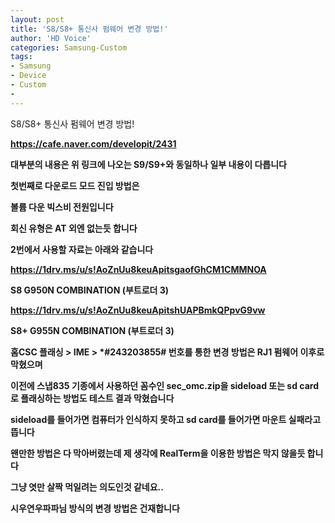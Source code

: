 ```yaml
---
layout: post
title: 'S8/S8+ 통신사 펌웨어 변경 방법!'
author: 'HD Voice'
categories: Samsung-Custom
tags:
- Samsung
- Device
- Custom
-
---
```



<script> location.href='https://cafe.naver.com/develoid/834407' ; </script>

<p>S8/S8+ 통신사 펌웨어 변경 방법!</p><p><b></p><p><a href="https://cafe.naver.com/developit/2431">https://cafe.naver.com/developit/2431</a></p><p><b></p><p>대부분의 내용은 위 링크에 나오는 S9/S9+와 동일하나 일부 내용이 다릅니다</p><p><b></p><p>첫번째로 다운로드 모드 진입 방법은</p><p>볼륨 다운 빅스비 전원입니다</p><p><b></p><p>회신 유형은 AT 외엔 없는듯 합니다</p><p><b></p><p>2번에서 사용할 자료는 아래와 같습니다</p><p><b></p><p><a href="https://1drv.ms/u/s!AoZnUu8keuApitsgaofGhCM1CMMNOA">https://1drv.ms/u/s!AoZnUu8keuApitsgaofGhCM1CMMNOA</a></p><p>S8 G950N COMBINATION (부트로더 3)</p><p><b></p><p><a href="https://1drv.ms/u/s!AoZnUu8keuApitshUAPBmkQPpvG9vw">https://1drv.ms/u/s!AoZnUu8keuApitshUAPBmkQPpvG9vw</a></p><p>S8+ G955N COMBINATION (부트로더 3)</p><p><b></p><p>홈CSC 플래싱 &gt; IME &gt; *#243203855# 번호를 통한 변경 방법은 RJ1 펌웨어 이후로 막혔으며</p><p>이전에 스냅835 기종에서 사용하던 꼼수인 sec_omc.zip을 sideload 또는 sd card로 플래싱하는 방법도 테스트 결과 막혔습니다</p><p>sideload를 들어가면 컴퓨터가 인식하지 못하고 sd card를 들어가면 마운트 실패라고 뜹니다</p><p>왠만한 방법은 다 막아버렸는데 제 생각에 RealTerm을 이용한 방법은 막지 않을듯 합니다</p><p>그냥 엿만 살짝 먹일려는 의도인것 같네요..</p><p>시우연우파파님 방식의 변경 방법은 건재합니다</p>
